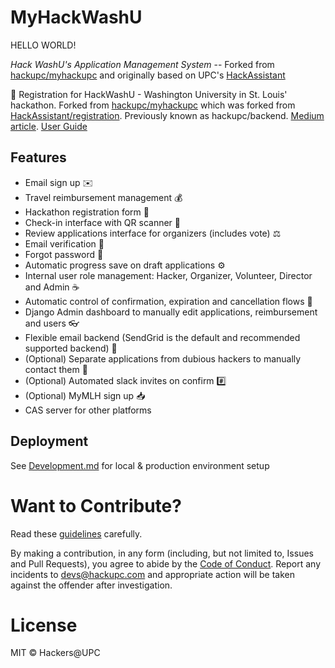# MyHackWashU

HELLO WORLD!

*Hack WashU's Application Management System* -- Forked from [hackupc/myhackupc](https://github.com/hackupc/myhackupc) and originally based on UPC's [HackAssistant](https://github.com/HackAssistant/registration)

📝 Registration for HackWashU - Washington University in St. Louis' hackathon. Forked from [hackupc/myhackupc](https://github.com/hackupc/myhackupc) which was forked from [HackAssistant/registration](https://github.com/HackAssistant/registration). Previously known as hackupc/backend. [Medium article](https://medium.com/hackcu/hackassistant-95d0f15c9199). [User Guide](USER_GUIDE.md)

## Features

- Email sign up ✉️
- Travel reimbursement management 💰
- Hackathon registration form 📝
- Check-in interface with QR scanner 📱
- Review applications interface for organizers (includes vote) ⚖️
- Email verification 📨
- Forgot password 🤔
- Automatic progress save on draft applications ⚙️
- Internal user role management: Hacker, Organizer, Volunteer, Director and Admin ☕️
- Automatic control of confirmation, expiration and cancellation flows 🔄
- Django Admin dashboard to manually edit applications, reimbursement and users 👓
- Flexible email backend (SendGrid is the default and recommended supported backend) 📮
- (Optional) Separate applications from dubious hackers to manually contact them 🧐
- (Optional) Automated slack invites on confirm #️⃣
- (Optional) MyMLH sign up 📥
- CAS server for other platforms

## Deployment

See [Development.md](Development.md) for local & production environment setup

# Want to Contribute?

Read these [guidelines](.github/CONTRIBUTING.md) carefully.

By making a contribution, in any form (including, but not limited to, Issues and Pull Requests), you agree to abide by the [Code of Conduct](.github/CODE_OF_CONDUCT.md). Report any incidents to devs@hackupc.com and appropriate action will be taken against the offender after investigation.

# License

MIT © Hackers@UPC
